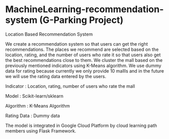 # MachineLearning-recommendation-system (G-Parking Project)

Location Based Recommendation System

We create a recommendation system so that users can get the right recommendations. The places we recommend are selected based on the location, rating, and the number of users who rate it so that users also get the best recommendations close to them. We cluster the mall based on the previously mentioned indicators using K-Means algorithm. We use dummy data for rating because currently we only provide 10 mallls and in the future we will use the rating data entered by the users.

Indicator   : Location, rating, number of  users who rate the mall

Model       : Scikit-learn/sklearn

Algorithm   : K-Means Algorithm

Rating Data : Dummy data

The model is integrated in Google Cloud Platform by cloud learning path members using Flask Framework.
